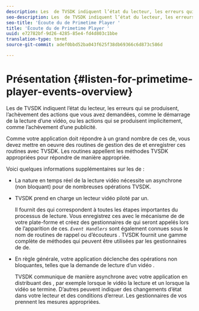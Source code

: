 ```yaml
---
description: Les  de TVSDK indiquent l’état du lecteur, les erreurs qui se produisent, l’achèvement des actions que vous avez demandées, comme le démarrage de la lecture d’une vidéo, ou les actions qui se produisent implicitement, comme l’achèvement d’une publicité.
seo-description: Les  de TVSDK indiquent l’état du lecteur, les erreurs qui se produisent, l’achèvement des actions que vous avez demandées, comme le démarrage de la lecture d’une vidéo, ou les actions qui se produisent implicitement, comme l’achèvement d’une publicité.
seo-title: 'Écoute du de Primetime Player '
title: 'Écoute du de Primetime Player '
uuid: e72782bf-9d26-4285-85e4-fd4d803c1bbe
translation-type: tm+mt
source-git-commit: adef0bbd52ba043f625f38db69366c6d873c586d

---
```



# Présentation {#listen-for-primetime-player-events-overview}

Les  de TVSDK indiquent l’état du lecteur, les erreurs qui se produisent, l’achèvement des actions que vous avez demandées, comme le démarrage de la lecture d’une vidéo, ou les actions qui se produisent implicitement, comme l’achèvement d’une publicité.

Comme votre application doit répondre à un grand nombre de ces  de, vous devez mettre en oeuvre des routines de gestion des  de et enregistrer ces routines avec TVSDK. Les routines appellent les méthodes TVSDK appropriées pour répondre de manière appropriée.

Voici quelques informations supplémentaires sur les  de :

* La nature en temps réel de la lecture vidéo nécessite un asynchrone (non bloquant)  pour de nombreuses opérations TVSDK.
* TVSDK prend en charge un lecteur vidéo  piloté par un.

   Il fournit des  qui correspondent à toutes les étapes importantes du processus de lecture. Vous enregistrez ces  avec le mécanisme de de votre plate-forme et créez des gestionnaires de qui seront appelés lors de l’apparition de ces. *`Event Handlers`* sont également connues sous le nom de routines de rappel ou d’écouteurs . TVSDK fournit une gamme complète de méthodes qui peuvent être utilisées par les gestionnaires de  de.
* En règle générale, votre application déclenche des opérations non bloquantes, telles que la demande de lecture d’un vidéo .

   TVSDK communique de manière asynchrone avec votre application en distribuant des , par exemple lorsque le vidéo  la lecture et un  lorsque la vidéo se termine. D’autres  peuvent indiquer des changements d’état dans votre lecteur et des conditions d’erreur. Les gestionnaires de vos  prennent les mesures appropriées.


